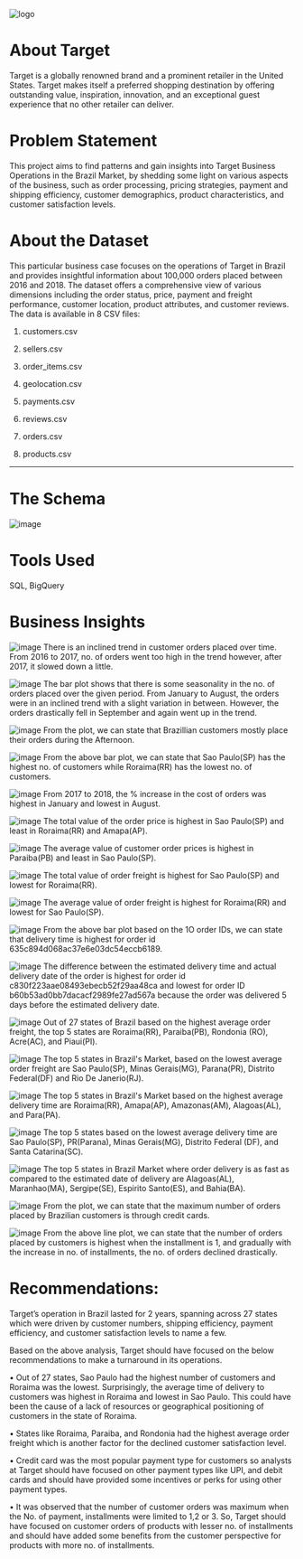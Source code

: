 
![logo](https://github.com/AnuragAnalyst/Target_SQL_Business_Case/assets/92114108/e4998160-5b92-4e17-8cd8-759c71dc15ff)
# About Target
Target is a globally renowned brand and a prominent retailer in the United States. Target makes itself a preferred shopping destination by offering outstanding value, inspiration, innovation, and an exceptional guest experience that no other retailer can deliver.
# Problem Statement
This project aims to find patterns and gain insights into Target Business Operations in the Brazil Market, by shedding some light on various aspects of the business, such as order processing, pricing strategies, payment and shipping efficiency, customer demographics, product characteristics, and customer satisfaction levels.
# About the Dataset
This particular business case focuses on the operations of Target in Brazil and provides insightful information about 100,000 orders placed between 2016 and 2018. The dataset offers a comprehensive view of various dimensions including the order status, price, payment and freight performance, customer location, product attributes, and customer reviews.
The data is available in 8 CSV files:  

1.	customers.csv
   
2.	sellers.csv
	
3.	order_items.csv
	
4.	geolocation.csv
	
5.	payments.csv

6.	reviews.csv
   
7.	orders.csv

8.	products.csv
___________________________________________________________________________________________________________
# The Schema
![image](https://github.com/AnuragAnalyst/Target_SQL_Business_Case/assets/92114108/9d08b8ba-c31f-4553-b8bc-3bd0fbcb6ed3)

# Tools Used
SQL, BigQuery

# Business Insights
![image](https://github.com/AnuragAnalyst/Target_SQL_Business_Case/assets/92114108/5bb5de27-9958-4ea1-a53d-2995323ff29c)
There is an inclined trend in customer orders placed over time. 
From 2016 to 2017, no. of orders went too high in the trend however, after 2017, it slowed down a little.

![image](https://github.com/AnuragAnalyst/Target_SQL_Business_Case/assets/92114108/b7d434a8-d0dc-419e-b930-d9c2f8359bbc)
The  bar plot shows that there is some seasonality in the no. of orders placed over the given period. From January to August, the orders were in an inclined trend with a slight variation in between. However, the orders drastically fell in September and again went up in the trend.

![image](https://github.com/AnuragAnalyst/Target_SQL_Business_Case/assets/92114108/e419ca39-57b7-48d7-ab14-b65e2a73f752)
From the plot, we can state that Brazillian customers mostly place their orders during the Afternoon.

![image](https://github.com/AnuragAnalyst/Target_SQL_Business_Case/assets/92114108/a444613d-94f7-4484-a286-b5dc9bbadaf3)
From the above bar plot, we can state that Sao Paulo(SP) has the highest no. of customers while Roraima(RR) has the lowest no. of customers.

![image](https://github.com/AnuragAnalyst/Target_SQL_Business_Case/assets/92114108/44ac9b3c-b17c-4c32-b66c-24f5e0e1e2cd)
From 2017 to 2018, the % increase in the cost of orders was highest in January and lowest in August.

![image](https://github.com/AnuragAnalyst/Target_SQL_Business_Case/assets/92114108/6d8f5574-806a-4207-b193-83d9afb18974)
The total value of the order price is highest in Sao Paulo(SP) and least in Roraima(RR) and Amapa(AP).

![image](https://github.com/AnuragAnalyst/Target_SQL_Business_Case/assets/92114108/67aa180b-e993-48c1-b58c-1e738e2e63a0)
The average value of customer order prices is highest in Paraiba(PB) and least in Sao Paulo(SP).

![image](https://github.com/AnuragAnalyst/Target_SQL_Business_Case/assets/92114108/f5797c29-1045-4c24-860e-b22b63429a50)
The total value of order freight is highest for Sao Paulo(SP) and lowest for Roraima(RR).

![image](https://github.com/AnuragAnalyst/Target_SQL_Business_Case/assets/92114108/a2b5c743-cbaa-426e-a927-e9ca9c225e2e)
The average value of order freight is highest for Roraima(RR) and lowest for Sao Paulo(SP).

![image](https://github.com/AnuragAnalyst/Target_SQL_Business_Case/assets/92114108/5b1ae2ee-4ed4-425e-9da3-5a29099c3bec)
From the above bar plot based on the 1O order IDs, we can state that delivery time is highest for order id 635c894d068ac37e6e03dc54eccb6189. 

![image](https://github.com/AnuragAnalyst/Target_SQL_Business_Case/assets/92114108/eb2f2efb-aa23-477c-9d1b-d4652e93bfbd)
The difference between the estimated delivery time and actual delivery date of the order is highest for order id c830f223aae08493ebecb52f29aa48ca and lowest for order ID b60b53ad0bb7dacacf2989fe27ad567a because the order was delivered 5 days before the estimated delivery date.

![image](https://github.com/AnuragAnalyst/Target_SQL_Business_Case/assets/92114108/5b186221-4ee8-48e7-a154-9625f3278873)
Out of 27 states of Brazil based on the highest average order freight, the top 5 states are Roraima(RR), Paraiba(PB), Rondonia (RO), Acre(AC), and Piaui(PI).

![image](https://github.com/AnuragAnalyst/Target_SQL_Business_Case/assets/92114108/b5caab29-893f-4386-b9a7-8e49c802f1d5)
The top 5 states in Brazil's Market, based on the lowest average order freight are Sao Paulo(SP),
Minas Gerais(MG), Parana(PR), Distrito Federal(DF) and Rio De Janerio(RJ).

![image](https://github.com/AnuragAnalyst/Target_SQL_Business_Case/assets/92114108/cec07165-2bde-4176-95ed-7d0982f837fd)
The top 5 states in Brazil's Market based on the highest average delivery time are Roraima(RR), Amapa(AP), Amazonas(AM), Alagoas(AL), and Para(PA).

![image](https://github.com/AnuragAnalyst/Target_SQL_Business_Case/assets/92114108/5a7f850a-6f38-4d1b-960a-5ab0dedda0d4)
The top 5 states based on the lowest average delivery time are Sao Paulo(SP), PR(Parana), Minas Gerais(MG), Distrito Federal (DF), and Santa Catarina(SC).

![image](https://github.com/AnuragAnalyst/Target_SQL_Business_Case/assets/92114108/0fd99cc4-7369-420d-9755-4b107bc7e929)
The top 5 states in Brazil Market where order delivery is as fast as compared to the estimated date of delivery are Alagoas(AL), Maranhao(MA), Sergipe(SE), Espirito Santo(ES), and Bahia(BA).

![image](https://github.com/AnuragAnalyst/Target_SQL_Business_Case/assets/92114108/8e58c0ba-93e6-4d85-883b-bc76b649de1a)
From the plot, we can state that the maximum number of orders placed by Brazilian customers is through credit cards.

![image](https://github.com/AnuragAnalyst/Target_SQL_Business_Case/assets/92114108/d659de77-c13d-4020-988b-93ed93f1c64e)
From the above line plot, we can state that the number of orders placed by customers is highest when the installment is 1, and gradually with the increase in no. of installments, the no. of orders declined drastically.

# Recommendations:

Target’s operation in Brazil lasted for 2 years, spanning across 27 states which were driven by customer numbers, shipping efficiency, payment efficiency, and customer satisfaction levels to name a few.

Based on the above analysis, Target should have focused on the below recommendations to make a turnaround in its operations.

•	Out of 27 states, Sao Paulo had the highest number of customers and Roraima was the lowest. Surprisingly, the average time of delivery to customers was highest in Roraima and lowest in Sao Paulo. This could have been the cause of a lack of resources or geographical positioning of customers in the state of Roraima.

•	States like Roraima, Paraiba, and Rondonia had the highest average order freight which is another factor for the declined customer satisfaction level.

•	Credit card was the most popular payment type for customers so analysts at Target should have focused on other payment types like UPI, and debit cards and should have provided some incentives or perks for using other payment types.

•	It was observed that the number of customer orders was maximum when the No. of payment, installments were limited to 1,2 or 3. So, Target should have focused on customer orders of products with lesser no. of installments and should have added some benefits from the customer perspective for products with more no. of installments.
























